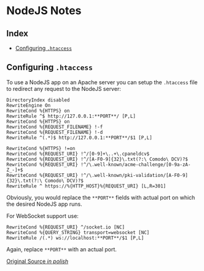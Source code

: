# NodeJS Notes

## Index

 - [Configuring `.htaccess`](#configuring-htaccess)

## Configuring `.htaccess`

To use a NodeJS app on an Apache server you can setup the `.htaccess` file to redirect any request to the NodeJS server:

```htaccess
DirectoryIndex disabled
RewriteEngine On
RewriteCond %{HTTPS} on
RewriteRule ^$ http://127.0.0.1:**PORT**/ [P,L]
RewriteCond %{HTTPS} on
RewriteCond %{REQUEST_FILENAME} !-f
RewriteCond %{REQUEST_FILENAME} !-d
RewriteRule ^(.*)$ http://127.0.0.1:**PORT**/$1 [P,L]

RewriteCond %{HTTPS} !=on
RewriteCond %{REQUEST_URI} !^/[0-9]+\..+\.cpaneldcv$
RewriteCond %{REQUEST_URI} !^/[A-F0-9]{32}\.txt(?:\ Comodo\ DCV)?$
RewriteCond %{REQUEST_URI} !^/\.well-known/acme-challenge/[0-9a-zA-Z_-]+$
RewriteCond %{REQUEST_URI} !^/\.well-known/pki-validation/[A-F0-9]{32}\.txt(?:\ Comodo\ DCV)?$
RewriteRule ^ https://%{HTTP_HOST}%{REQUEST_URI} [L,R=301]
```
Obviously, you would replace the `**PORT**` fields with actual port on which the desired NodeJS app runs.

For WebSocket support use:

```htaccess
RewriteCond %{REQUEST_URI} ^/socket.io [NC]
RewriteCond %{QUERY_STRING} transport=websocket [NC]
RewriteRule /(.*) ws://localhost:**PORT**/$1 [P,L]
```
Again, replace `**PORT**` with an actual port.

[Original Source *in polish*](http://web.archive.org/web/20180625042814/https://www.smarthost.pl/instalacja-i-uruchomienie-nodejs-na-koncie-hostingowym-smarthost)
